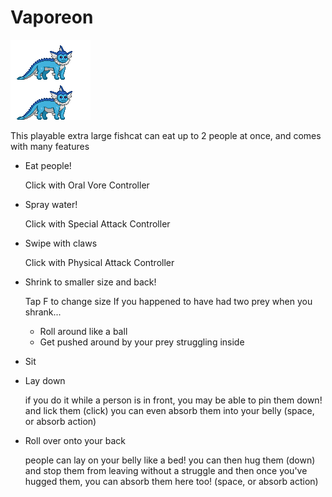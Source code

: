# Vaporeon

![](/vehicles/spov/vaporeon/vaporeon.png)

This playable extra large fishcat can eat up to 2 people at once, and comes with many features

- Eat people!

	Click with Oral Vore Controller
- Spray water!

	Click with Special Attack Controller
- Swipe with claws

	Click with Physical Attack Controller
- Shrink to smaller size and back!

	Tap F to change size
	If you happened to have had two prey when you shrank...
	- Roll around like a ball
	- Get pushed around by your prey struggling inside
- Sit
- Lay down

	if you do it while a person is in front, you may be able to pin them down! and lick them (click) you can even absorb them into your belly (space, or absorb action)
- Roll over onto your back

	people can lay on your belly like a bed! you can then hug them (down) and stop them from leaving without a struggle
	and then once you've hugged them, you can absorb them here too! (space, or absorb action)
